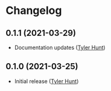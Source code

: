 # Changelog

## 0.1.1 (2021-03-29)

  * Documentation updates ([Tyler Hunt][tylerhunt])

## 0.1.0 (2021-03-25)

  * Initial release ([Tyler Hunt][tylerhunt])

[tylerhunt]: https://github.com/tylerhunt
